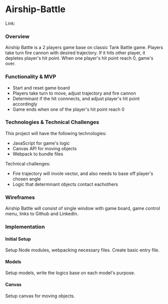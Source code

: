 # Airship-Battle

Link: 

### Overview
Airship Battle is a 2 players game base on classic Tank Battle game. Players take turn fire cannon with desired trajectory. If it hits other player, it depletes player's hit point. When one player's hit point reach 0, game's over.

### Functionality & MVP
- Start and reset game board
- Players take turn to move, adjust trajectory and fire cannon
- Determinant if the hit connnects, and adjust player's hit point accordingly
- Game ends when one of the player's hit point reach 0

### Technologies & Technical Challenges
This project will have the following technologies:
- JavaScript for game's logic
- Canvas API for moving objects
- Webpack to bundle files

Technical challenges:
- Fire trajectory will invole vector, and also needs to base off player's chosen angle
- Logic that determinant objects contact eachothers

### Wireframes
Airship Battle will consist of single window with game board, game control menu, links to Github and LinkedIn.

### Implementation
#### Initial Setup
Setup Node modules, webpacking necessary files. Create basic entry file.

#### Models
Setup models, write the logics base on each model's purpose.

#### Canvas
Setup canvas for moving objects.
